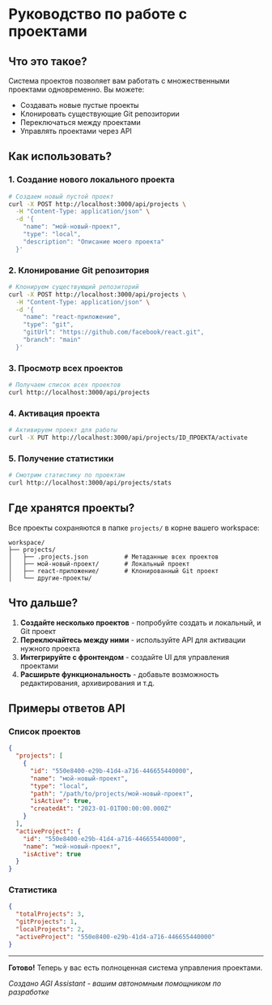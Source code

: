 # Руководство по работе с проектами

## Что это такое?

Система проектов позволяет вам работать с множественными проектами одновременно. Вы можете:
- Создавать новые пустые проекты
- Клонировать существующие Git репозитории
- Переключаться между проектами
- Управлять проектами через API

## Как использовать?

### 1. Создание нового локального проекта

```bash
# Создаем новый пустой проект
curl -X POST http://localhost:3000/api/projects \
  -H "Content-Type: application/json" \
  -d '{
    "name": "мой-новый-проект",
    "type": "local",
    "description": "Описание моего проекта"
  }'
```

### 2. Клонирование Git репозитория

```bash
# Клонируем существующий репозиторий
curl -X POST http://localhost:3000/api/projects \
  -H "Content-Type: application/json" \
  -d '{
    "name": "react-приложение",
    "type": "git",
    "gitUrl": "https://github.com/facebook/react.git",
    "branch": "main"
  }'
```

### 3. Просмотр всех проектов

```bash
# Получаем список всех проектов
curl http://localhost:3000/api/projects
```

### 4. Активация проекта

```bash
# Активируем проект для работы
curl -X PUT http://localhost:3000/api/projects/ID_ПРОЕКТА/activate
```

### 5. Получение статистики

```bash
# Смотрим статистику по проектам
curl http://localhost:3000/api/projects/stats
```

## Где хранятся проекты?

Все проекты сохраняются в папке `projects/` в корне вашего workspace:

```
workspace/
├── projects/
│   ├── .projects.json          # Метаданные всех проектов
│   ├── мой-новый-проект/       # Локальный проект
│   ├── react-приложение/       # Клонированный Git проект
│   └── другие-проекты/
```

## Что дальше?

1. **Создайте несколько проектов** - попробуйте создать и локальный, и Git проект
2. **Переключайтесь между ними** - используйте API для активации нужного проекта
3. **Интегрируйте с фронтендом** - создайте UI для управления проектами
4. **Расширьте функциональность** - добавьте возможность редактирования, архивирования и т.д.

## Примеры ответов API

### Список проектов
```json
{
  "projects": [
    {
      "id": "550e8400-e29b-41d4-a716-446655440000",
      "name": "мой-новый-проект",
      "type": "local",
      "path": "/path/to/projects/мой-новый-проект",
      "isActive": true,
      "createdAt": "2023-01-01T00:00:00.000Z"
    }
  ],
  "activeProject": {
    "id": "550e8400-e29b-41d4-a716-446655440000",
    "name": "мой-новый-проект",
    "isActive": true
  }
}
```

### Статистика
```json
{
  "totalProjects": 3,
  "gitProjects": 1,
  "localProjects": 2,
  "activeProject": "550e8400-e29b-41d4-a716-446655440000"
}
```

---

**Готово!** Теперь у вас есть полноценная система управления проектами.

*Создано AGI Assistant - вашим автономным помощником по разработке* 